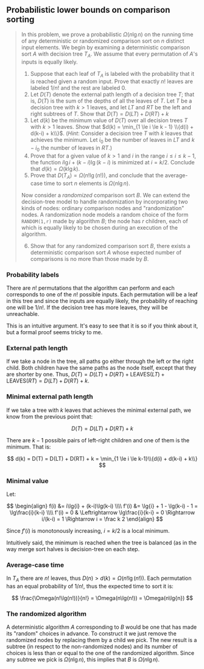 ## Probabilistic lower bounds on comparison sorting

> In this problem, we prove a probabilistic $\Omega(n\lg{n})$ on the running
> time of any deterministic or randomized comparison sort on $n$ distinct input
> elements. We begin by examining a deterministic comparison sort $A$ with
> decision tree $T_A$. We assume that every permutation of $A$'s inputs is
> equally likely.
>
> 1. Suppose that each leaf of $T_A$ is labeled with the probability that it is
>    reached given a random input. Prove that exactly $n!$ leaves are labeled
>    $1/n!$ and the rest are labeled $0$.
> 2. Let $D(T)$ denote the external path length of a decision tree $T$; that
>    is, $D(T)$ is the sum of the depths of all the leaves of $T$. Let $T$ be a
>    decision tree with $k > 1$ leaves, and let $LT$ and $RT$ be the left and
>    right subtrees of $T$. Show that $D(T) = D(LT) + D(RT) + k$
> 3. Let $d(k)$ be the minimum value of $D(T)$ over all decision trees $T$ with
>    $k > 1$ leaves. Show that $d(k) = \min_{1 \le i \le k - 1} \\{d(i) +
>    d(k-i) + k\\}$. (<i>Hint</i>: Consider a decision tree $T$ with $k$
>    leaves that achieves the minimum. Let $i_0$ be the number of leaves in
>    $LT$ and $k - i_0$ the number of leaves in $RT$.)
> 4. Prove that for a given value of $k > 1$ and $i$ in the range $i \le i \le
>    k - 1$, the function $i\lg{i} + (k-i)\lg(k-i)$ is minimized at $i = k/2$.
>    Conclude that $d(k) = \Omega(k\lg{k})$.
> 5. Prove that $D(T_A) = \Omega(n!\lg(n!))$, and conclude that the
>    average-case time to sort $n$ elements is $\Omega(n\lg{n})$.
>
> Now consider a *randomized* comparison sort $B$. We can extend the
> decision-tree model to handle randomization by incorporating two kinds of
> nodes: ordinary comparison nodes and "randomization" nodes. A randomization
> node models a random choice of the form `RANDOM(1,r)` made by algorithm $B$;
> the node has $r$ children, each of which is equally likely to be chosen
> during an execution of the algorithm.
>
> 6. Show that for any randomized comparison sort $B$, there exists a deterministic
>    comparison sort $A$ whose expected number of comparisons is no more than
>    those made by $B$.

### Probability labels

There are $n!$ permutations that the algorithm can perform and each
corresponds to one of the $n!$ possible inputs. Each permutation will be a
leaf in this tree and since the inputs are equally likely, the probability of
reaching one will be $1/n!$. If the decision tree has more leaves, they will
be unreachable.

This is an intuitive argument. It's easy to see that it is so if you think
about it, but a formal proof seems tricky to me.

### External path length

If we take a node in the tree, all paths go either through the left or the
right child. Both children have the same paths as the node itself, except that
they are shorter by one. Thus, $D(T) = D(LT) + D(RT) +
\mathrm{LEAVES}(LT) + \mathrm{LEAVES}(RT) = D(LT) + D(RT) + k$.

### Minimal external path length

If we take a tree with $k$ leaves that achieves the minimal external path,
we know from the previous point that:

$$ D(T) = D(LT) + D(RT) + k $$

There are $k - 1$ possible pairs of left-right children and one of them is the
minimum. That is:

$$ d(k) = D(T) = D(LT) + D(RT) + k = \min_{1 \le i \le k-1}\\{d(i) + d(k-i) + k\\} $$

### Minimal value

Let:

$$ \begin{align}
      f(i) &= i\lg{i} + (k-i)\lg(k-i) \\\\
     f'(i) &= \lg{i} + 1 - \lg(k-i) - 1 = \lg\frac{i}{k-i} \\\\
     f'(i) = 0 & \Leftrightarrow \lg\frac{i}{k-i} = 0 \Rightarrow i/(k-i) = 1 \Rightarrow i = \frac k 2
   \end{align} $$

Since $f'(i)$ is monotonously increasing, $i = k/2$ is a local minimum.

Intuitively said, the minimum is reached when the tree is balanced (as in the
way merge sort halves is decision-tree on each step.

### Average-case time

In $T_A$ there are $n!$ leaves, thus $D(n) > d(k) = \Omega(n!\lg(n!))$. Each
permutation has an equal probability of $1/n!$, thus the expected time to sort
it is:

$$ \frac{\Omega(n!\lg(n!))}{n!} = \Omega(n\lg(n!)) = \Omega(n\lg{n}) $$

### The randomized algorithm

A deterministic algorithm $A$ corresponding to $B$ would be one that has made
its "random" choices in advance. To construct it we just remove the randomized
nodes by replacing them by a child we pick. The new result is a subtree (in
respect to the non-randomized nodes) and its number of choices is less than or
equal to the one of the randomized algorithm. Since any subtree we pick is
$\Omega(n\lg{n})$, this implies that $B$ is $\Omega(n\lg{n})$.

